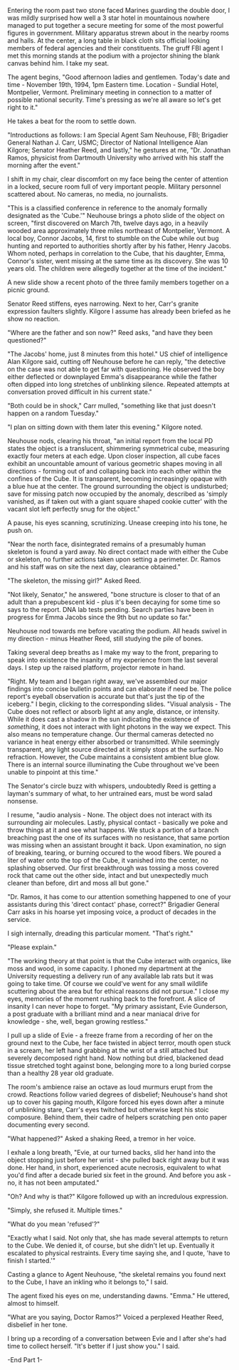 Entering the room past two stone faced Marines guarding the double door, I was mildly surprised how well a 3 star hotel in mountainous nowhere managed to put together a secure meeting for some of the most powerful figures in government. Military apparatus strewn about in the nearby rooms and halls. At the center, a long table in black cloth sits official looking members of federal agencies and their constituents. The gruff FBI agent I met this morning stands at the podium with a projector shining the blank canvas behind him. I take my seat.

The agent begins, "Good afternoon ladies and gentlemen. Today's date and time - November 19th, 1994, 1pm Eastern time. Location - Sundial Hotel, Montpelier, Vermont. Preliminary meeting in connection to a matter of possible national security. Time's pressing as we're all aware so let's get right to it."

He takes a beat for the room to settle down.

"Introductions as follows: I am Special Agent Sam Neuhouse, FBI; Brigadier General Nathan J. Carr, USMC; Director of National Intelligence Alan Kilgore; Senator Heather Reed, and lastly," he gestures at me, "Dr. Jonathan Ramos, physicist from Dartmouth University who arrived with his staff the morning after the event."

I shift in my chair, clear discomfort on my face being the center of attention in a locked, secure room full of very important people. Military personnel scattered about. No cameras, no media, no journalists.

"This is a classified conference in reference to the anomaly formally designated as the 'Cube.'" Neuhouse brings a photo slide of the object on screen, "first discovered on March 7th, twelve days ago, in a heavily wooded area approximately three miles northeast of Montpelier, Vermont. A local boy, Connor Jacobs, 14, first to stumble on the Cube while out bug hunting and reported to authorities shortly after by his father, Henry Jacobs. Whom noted, perhaps in correlation to the Cube, that his daughter, Emma, Connor's sister, went missing at the same time as its discovery. She was 10 years old. The children were allegedly together at the time of the incident."

A new slide show a recent photo of the three family members together on a picnic ground.

Senator Reed stiffens, eyes narrowing. Next to her, Carr's granite expression faulters slightly. Kilgore I assume has already been briefed as he show no reaction.

"Where are the father and son now?" Reed asks, "and have they been questioned?"

"The Jacobs' home, just 8 minutes from this hotel." US chief of intelligence Alan Kilgore said, cutting off Neuhouse before he can reply, "the detective on the case was not able to get far with questioning. He observed the boy either deflected or downplayed Emma's disappearance while the father often dipped into long stretches of unblinking silence. Repeated attempts at conversation proved difficult in his current state."

"Both could be in shock," Carr mulled, "something like that just doesn't happen on a random Tuesday."

"I plan on sitting down with them later this evening." Kilgore noted.

Neuhouse nods, clearing his throat, "an initial report from the local PD states the object is a translucent, shimmering symmetrical cube, measuring exactly four meters at each edge. Upon closer inspection, all cube faces exhibit an uncountable amount of various geometric shapes moving in all directions - forming out of and collapsing back into each other within the confines of the Cube. It is transparent, becoming increasingly opaque with a blue hue at the center. The ground surrounding the object is undisturbed; save for missing patch now occupied by the anomaly, described as 'simply vanished, as if taken out with a giant square shaped cookie cutter' with the vacant slot left perfectly snug for the object."

A pause, his eyes scanning, scrutinizing. Unease creeping into his tone, he push on.

"Near the north face, disintegrated remains of a presumably human skeleton is found a yard away. No direct contact made with either the Cube or skeleton, no further actions taken upon setting a perimeter. Dr. Ramos and his staff was on site the next day, clearance obtained."

"The skeleton, the missing girl?" Asked Reed.

"Not likely, Senator," he answered, "bone structure is closer to that of an adult than a prepubescent kid - plus it's been decaying for some time so says to the report. DNA lab tests pending. Search parties have been in progress for Emma Jacobs since the 9th but no update so far."

Neuhouse nod towards me before vacating the podium. All heads swivel in my direction - minus Heather Reed, still studying the pile of bones.

Taking several deep breaths as I make my way to the front, preparing to speak into existence the insanity of my experience from the last several days. I step up the raised platform, projector remote in hand.

"Right. My team and I began right away, we've assembled our major findings into concise bulletin points and can elaborate if need be. The police report's eyeball observation is accurate but that's just the tip of the iceberg." I begin, clicking to the corresponding slides. "Visual analysis - The Cube does not reflect or absorb light at any angle, distance, or intensity. While it does cast a shadow in the sun indicating the existence of *something*, it does not interact with light photons in the way we expect. This also means no temperature change. Our thermal cameras detected no variance in heat energy either absorbed or transmitted. While seemingly transparent, any light source directed at it simply stops at the surface. No refraction. However, the Cube maintains a consistent ambient blue glow. There is an internal source illuminating the Cube throughout we've been unable to pinpoint at this time."

The Senator's circle buzz with whispers, undoubtedly Reed is getting a layman's summary of what, to her untrained ears, must be word salad nonsense.

I resume, "audio analysis - None. The object does not interact with its surrounding air molecules. Lastly, physical contact - basically we poke and throw things at it and see what happens. We stuck a portion of a branch breaching past the one of its surfaces with no resistance, that same portion was missing when an assistant brought it back. Upon examination, no sign of breaking, tearing, or burning occured to the wood fibers. We poured a liter of water onto the top of the Cube, it vanished into the center, no splashing observed. Our first breakthrough was tossing a moss covered rock that came out the other side, intact and but unexpectedly much cleaner than before, dirt and moss all but gone."

"Dr. Ramos, it has come to our attention something happened to one of your assistants during this 'direct contact' phase, correct?" Brigadier General Carr asks in his hoarse yet imposing voice, a product of decades in the service.

I sigh internally, dreading this particular moment. "That's right."

"Please explain."
 
"The working theory at that point is that the Cube interact with organics, like moss and wood, in some capacity. I phoned my department at the University requesting a delivery run of any available lab rats but it was going to take time. Of course we could've went for any small wildlife scuttering about the area but for ethical reasons did not pursue." I close my eyes, memories of the moment rushing back to the forefront. A slice of insanity I can never hope to forget. "My primary assistant, Evie Gunderson, a post graduate with a brilliant mind and a near maniacal drive for knowledge - she, well, began growing restless."

I pull up a slide of Evie - a freeze frame from a recording of her on the ground next to the Cube, her face twisted in abject terror, mouth open stuck in a scream, her left hand grabbing at the wrist of a still attached but severely decomposed right hand. Now nothing but dried, blackened dead tissue stretched toght against bone, belonging more to a long buried corpse than a healthy 28 year old graduate.

The room's ambience raise an octave as loud murmurs erupt from the crowd. Reactions follow varied degrees of disbelief; Neuhouse's hand shot up to cover his gaping mouth, Kilgore forced his eyes down after a minute of unblinking stare, Carr's eyes twitched but otherwise kept his stoic composure. Behind them, their cadre of helpers scratching pen onto paper documenting every second.

"What happened?" Asked a shaking Reed, a tremor in her voice.

I exhale a long breath, "Evie, at our turned backs, slid her hand into the object stopping just before her wrist - she pulled back right away but it was done. Her hand, in short, experienced acute necrosis, equivalent to what you'd find after a decade buried six feet in the ground. And before you ask - no, it has not been amputated."

"Oh? And why is that?" Kilgore followed up with an incredulous expression.

"Simply, she refused it. Multiple times."

"What do you mean 'refused'?"

"Exactly what I said. Not only that, she has made several attempts to return to the Cube. We denied it, of course, but she didn't let up. Eventually it escalated to physical restraints. Every time saying she, and I quote, 'have to finish I started.'"

Casting a glance to Agent Neuhouse, "the skeletal remains you found next to the Cube, I have an inkling who it belongs to," I said.

The agent fixed his eyes on me, understanding dawns. "Emma." He uttered, almost to himself.

"What are you saying, Doctor Ramos?" Voiced a perplexed Heather Reed, disbelief in her tone.

I bring up a recording of a conversation between Evie and I after she's had time to collect herself. "It's better if I just show you." I said.

-End Part 1-